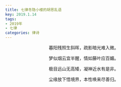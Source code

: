 ```yaml
---
title: 七律冬隐小楼的胡思乱语
key: 2019.1.14
tags: 
- 2019年 
- 七律
categories: 律诗
---
```


<p align="center">暮阳残照生斜晖，疏影暗光难入微。
</p>
<p align="center">梦似烟云宜半醒，情如藤叶应百媚。
</p>
<p align="center">极目远山无高矮，凝神近水有是非。
</p>
<p align="center">尘缘放下悟境界，本性唤来尽善归。
</p>
